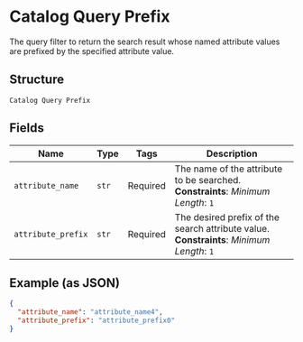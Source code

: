 
# Catalog Query Prefix

The query filter to return the search result whose named attribute values are prefixed by the specified attribute value.

## Structure

`Catalog Query Prefix`

## Fields

| Name | Type | Tags | Description |
|  --- | --- | --- | --- |
| `attribute_name` | `str` | Required | The name of the attribute to be searched.<br>**Constraints**: *Minimum Length*: `1` |
| `attribute_prefix` | `str` | Required | The desired prefix of the search attribute value.<br>**Constraints**: *Minimum Length*: `1` |

## Example (as JSON)

```json
{
  "attribute_name": "attribute_name4",
  "attribute_prefix": "attribute_prefix0"
}
```

